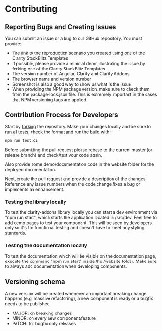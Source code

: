 # Contributing

## Reporting Bugs and Creating Issues

You can submit an issue or a bug to our GitHub repository. You must provide:

- The link to the reproduction scenario you created using one of the Clarity StackBlitz Templates
- If possible, please provide a minimal demo illustrating the issue by forking one of the Clarity StackBlitz Templates
- The version number of Angular, Clarity and Clarity Addons
- The browser name and version number
- Screenshot is also a good way to show us what is the issue
- When providing the NPM package version, make sure to check them from the package-lock.json file. This is extremely important in the cases that NPM versioning tags are applied.

## Contribution Process for Developers

Start by [forking](https://help.github.com/articles/fork-a-repo/) the repository. Make your changes locally and be sure to run all tests, check the format and run the build with:

    npm run test:ci

Before submitting the pull request please rebase to the current master (or release branch) and check/test your code again.

Also provide some demo/documentation code in the website folder for the deployed documentation.

Next, create the pull request and provide a description of the changes. Reference any issue numbers when the code change fixes a bug or implements an enhancement.

### Testing the library locally
To test the clarity-addons library locally you can start a dev environment via "npm run start", which starts the application located in /src/dev. Feel free to add demo pages to test your component. This will be seen by developers only so it's for functional testing and doesn't have to meet any styling standards.

### Testing the documentation locally
To test the documentation which will be visible on the documentation page, execute the command "npm run start" inside the /website folder. Make sure to always add documentation when developing components.

## Versioning schema
A new version will be created whenever an important breaking change happens (e.g. massive refactoring), a new component is ready or a bugfix needs to be published

- MAJOR: on breaking changes
- MINOR: on every new component/feature
- PATCH: for bugfix only releases
